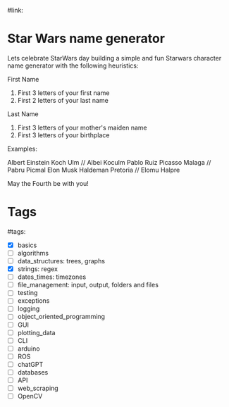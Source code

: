 #link:

# Star Wars name generator

Lets celebrate StarWars day building a simple and fun Starwars character name generator with the following heuristics: 

First Name
1) First 3 letters of your first name
2) First 2 letters of your last name

Last Name
1) First 3 letters of your mother's maiden name
2) First 3 letters of your birthplace

Examples:

Albert Einstein Koch Ulm // Albei Koculm
Pablo Ruiz Picasso Malaga // Pabru Picmal
Elon Musk Haldeman Pretoria // Elomu Halpre

May the Fourth be with you!

# Tags
#tags: 

- [x] basics
- [ ] algorithms
- [ ] data_structures: trees, graphs
- [x] strings: regex
- [ ] dates_times: timezones
- [ ] file_management: input, output, folders and files
- [ ] testing
- [ ] exceptions
- [ ] logging
- [ ] object_oriented_programming
- [ ] GUI
- [ ] plotting_data
- [ ] CLI
- [ ] arduino
- [ ] ROS
- [ ] chatGPT
- [ ] databases
- [ ] API
- [ ] web_scraping
- [ ] OpenCV